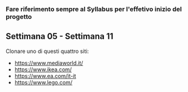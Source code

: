 ### Fare riferimento sempre al Syllabus per l'effetivo inizio del progetto
## Settimana 05 - Settimana 11

Clonare uno di questi quattro siti:

* https://www.mediaworld.it/
* https://www.ikea.com/
* https://www.ea.com/it-it
* https://www.lego.com/
